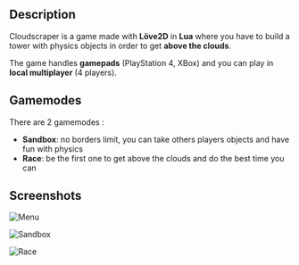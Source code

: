 ## Description
Cloudscraper is a game made with **Löve2D** in **Lua** where you have to build a tower with physics objects in order to get **above the clouds**.

The game handles **gamepads** (PlayStation 4, XBox) and you can play in **local multiplayer** (4 players).

## Gamemodes
There are 2 gamemodes :
+ **Sandbox**: no borders limit, you can take others players objects and have fun with physics
+ **Race**: be the first one to get above the clouds and do the best time you can

## Screenshots
![Menu](https://media.discordapp.net/attachments/608325399687987240/813331226433683486/cloudscrapper-menu.png?width=1247&height=699)

![Sandbox](https://media.discordapp.net/attachments/608325399687987240/813331224659361823/cloudscrapper-sandbox.png?width=1245&height=700)

![Race](https://media.discordapp.net/attachments/608325399687987240/813331228312469514/cloudscrapper-race.png?width=1245&height=700)